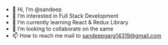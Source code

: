 - 👋 Hi, I’m @sandeep
- 👀 I’m interested in Full Stack Development
- 🌱 I’m currently learning React & Redux Library
- 💞️ I’m looking to collaborate on the same 
- 📫 How to reach me mail to sandeepgarg14319@gmail.com

<!---
sandeep8080/sandeep8080 is a ✨ special ✨ repository because its `README.md` (this file) appears on your GitHub profile.
You can click the Preview link to take a look at your changes.
--->
